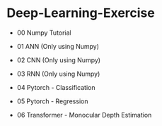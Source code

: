 # Deep-Learning-Exercise

- 00 Numpy Tutorial 

- 01 ANN (Only using Numpy)

- 02 CNN (Only using Numpy)

- 03 RNN (Only using Numpy)

- 04 Pytorch - Classification

- 05 Pytorch - Regression

- 06 Transformer - Monocular Depth Estimation
